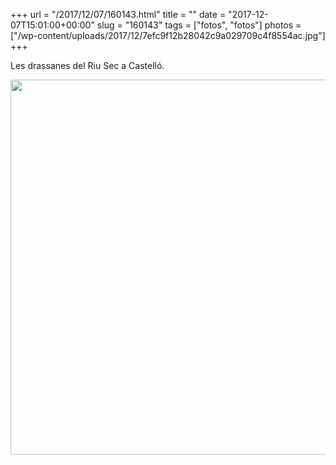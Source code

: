 +++
url = "/2017/12/07/160143.html"
title = ""
date = "2017-12-07T15:01:00+00:00"
slug = "160143"
tags = ["fotos", "fotos"]
photos = ["/wp-content/uploads/2017/12/7efc9f12b28042c9a029709c4f8554ac.jpg"]
+++

Les drassanes del Riu Sec a Castelló.

<img src="/wp-content/uploads/2017/12/7efc9f12b28042c9a029709c4f8554ac.jpg" width="600" height="600" />

